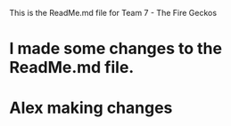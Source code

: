 This is the ReadMe.md file for Team 7 - The Fire Geckos

# I made some changes to the ReadMe.md file.

# Alex making changes



